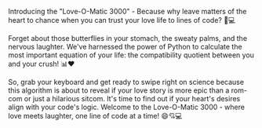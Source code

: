 Introducing the "Love-O-Matic 3000" - Because why leave matters of the heart to chance when you can trust your love life to lines of code? 🥰💻

Forget about those butterflies in your stomach, the sweaty palms, and the nervous laughter. We've harnessed the power of Python to calculate the most important equation of your life: the compatibility quotient between you and your crush! 📊❤️

So, grab your keyboard and get ready to swipe right on science because this algorithm is about to reveal if your love story is more epic than a rom-com or just a hilarious sitcom. It's time to find out if your heart's desires align with your code's logic. Welcome to the Love-O-Matic 3000 - where love meets laughter, one line of code at a time! 😄💘💻
